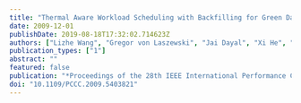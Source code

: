 ```yaml
---
title: "Thermal Aware Workload Scheduling with Backfilling for Green Data Centers"
date: 2009-12-01
publishDate: 2019-08-18T17:32:02.714623Z
authors: ["Lizhe Wang", "Gregor von Laszewski", "Jai Dayal", "Xi He", "Thomas R. Furlani"]
publication_types: ["1"]
abstract: ""
featured: false
publication: "*Proceedings of the 28th IEEE International Performance Computing and Communications Conference (IPCCC)*"
doi: "10.1109/PCCC.2009.5403821"
---
```


